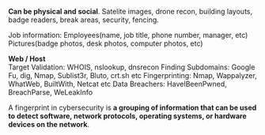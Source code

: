 **Can be physical and social**. Satelite images, drone recon, building layouts, badge readers, break areas, security, fencing.

Job information: Employees(name, job title, phone number, manager, etc)
Pictures(badge photos, desk photos, computer photos, etc)

**Web / Host**    
Target Validation:
	WHOIS, nslookup, dnsrecon
Finding Subdomains:
	Google Fu, dig, Nmap, Sublist3r, Bluto, crt.sh etc
Fingerprinting:
	Nmap, Wappalyzer, WhatWeb, BuiltWith, Netcat etc
Data Breachers:
	HaveIBeenPwned, BreachParse, WeLeakInfo

A fingerprint in cybersecurity is **a grouping of information that can be used to detect software, network protocols, operating systems, or hardware devices on the network**.